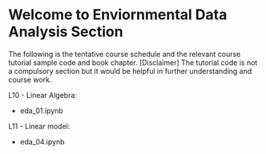 # Welcome to Enviornmental Data Analysis Section

The following is the tentative course schedule and the relevant course tutorial sample code and book chapter. [Disclaimer] The tutorial code is not a compulsory section but it would be helpful in further understanding and course work. 

L10 - Linear Algebra: 
  - eda_01.ipynb
  
L11 - Linear model:
  - eda_04.ipynb

